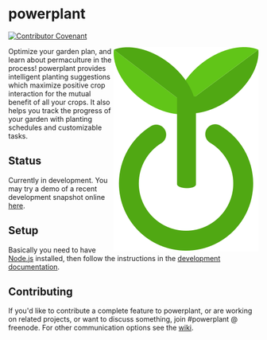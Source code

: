 # powerplant

[![Contributor Covenant](https://img.shields.io/badge/Contributor%20Covenant-v1.4%20adopted-ff69b4.svg)](CODE-OF-CONDUCT.md)

<img align="right" src="/dist/images/logo/logo.svg">

Optimize your garden plan, and learn about permaculture in the process! powerplant provides intelligent planting suggestions which maximize positive crop interaction for the mutual benefit of all your crops. It also helps you track the progress of your garden with planting schedules and customizable tasks.

## Status

Currently in development. You may try a demo of a recent development snapshot online [here](http://demo.powerplant.software).

## Setup

Basically you need to have [Node.js](https://nodejs.org/en/) installed, then follow the instructions in the [development documentation](https://ecohackerfarm.github.io/powerplant/generated/index.html#toc1__anchor).

## Contributing

If you'd like to contribute a complete feature to powerplant, or are working on related projects, or want to discuss something, join #powerplant @ freenode. For other communication options see the [wiki](https://wiki.ecohackerfarm.org/powerplant:start).
